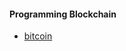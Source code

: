 #### Programming Blockchain
* [bitcoin](https://github.com/universalbit-dev/universalbit-dev/tree/main/blockchain/bitcoin)
